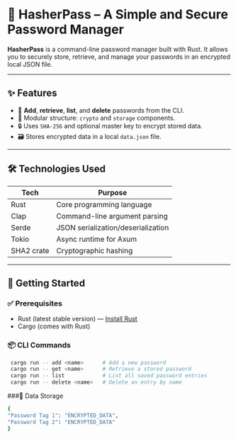 # 🔐 HasherPass – A Simple and Secure Password Manager

**HasherPass** is a command-line password manager built with Rust. It allows you to securely store, retrieve, and manage your passwords in an encrypted local JSON file.

---

## ✨ Features

- 🔐 **Add**, **retrieve**, **list**, and **delete** passwords from the CLI.
- 🧩 Modular structure: `crypto` and `storage` components.
- 🔒 Uses `SHA-256` and optional master key to encrypt stored data.
- 🗃️ Stores encrypted data in a local `data.json` file.

---

## 🛠 Technologies Used

| Tech        | Purpose                          |
|-------------|----------------------------------|
| Rust        | Core programming language        |
| Clap        | Command-line argument parsing    |
| Serde       | JSON serialization/deserialization |
| Tokio       | Async runtime for Axum           |
| SHA2 crate  | Cryptographic hashing            |

---

## 🚀 Getting Started

### ✅ Prerequisites

- Rust (latest stable version) — [Install Rust](https://rustup.rs)
- Cargo (comes with Rust)

### 📦 CLI Commands

   ```bash
    cargo run -- add <name>      # Add a new password
    cargo run -- get <name>      # Retrieve a stored password
    cargo run -- list            # List all saved password entries
    cargo run -- delete <name>   # Delete an entry by name
 ```

 ###📁 Data Storage
 
   ```bash
 {
  "Password Tag 1": "ENCRYPTED_DATA",
  "Password Tag 2": "ENCRYPTED_DATA"
 }
 ```
